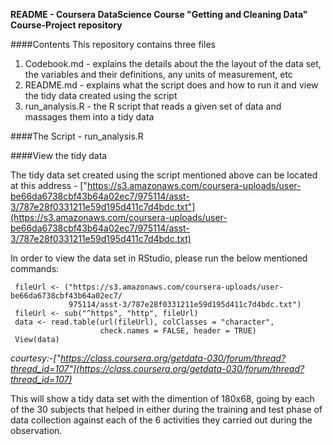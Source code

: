 **README - Coursera DataScience Course "Getting and Cleaning Data" Course-Project repository**


####Contents
This repository contains three files

1. Codebook.md -    explains the details about the the layout of the data set, the variables and their definitions, any units of measurement, etc
2. README.md -      explains what the script does and how to run it and view the tidy data created using the script
3. run_analysis.R - the R script that reads a given set of data and massages them into a tidy data


####The Script - run_analysis.R



####View the tidy data

The tidy data set created using the script mentioned above can be located at this address -
["https://s3.amazonaws.com/coursera-uploads/user-be66da6738cbf43b64a02ec7/975114/asst-3/787e28f0331211e59d195d411c7d4bdc.txt"](https://s3.amazonaws.com/coursera-uploads/user-be66da6738cbf43b64a02ec7/975114/asst-3/787e28f0331211e59d195d411c7d4bdc.txt)

In order to view the data set in RStudio, please run the below mentioned commands:
```{r}
 fileUrl <- ("https://s3.amazonaws.com/coursera-uploads/user-be66da6738cbf43b64a02ec7/
             975114/asst-3/787e28f0331211e59d195d411c7d4bdc.txt")
 fileUrl <- sub("^https", "http", fileUrl)
 data <- read.table(url(fileUrl), colClasses = "character", 
                    check.names = FALSE, header = TRUE)
 View(data)
```
*courtesy:-["https://class.coursera.org/getdata-030/forum/thread?thread_id=107"](https://class.coursera.org/getdata-030/forum/thread?thread_id=107)*

This will show a tidy data set with the dimention of 180x68, going by each of the 30 subjects that helped in either during the training and test phase of data collection against each of the 6 activities they carried out during the observation.    
